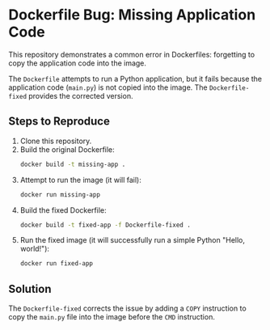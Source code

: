 # Dockerfile Bug: Missing Application Code

This repository demonstrates a common error in Dockerfiles: forgetting to copy the application code into the image.

The `Dockerfile` attempts to run a Python application, but it fails because the application code (`main.py`) is not copied into the image. The `Dockerfile-fixed` provides the corrected version.

## Steps to Reproduce

1.  Clone this repository.
2.  Build the original Dockerfile:
    ```bash
    docker build -t missing-app . 
    ```
3.  Attempt to run the image (it will fail):
    ```bash
    docker run missing-app
    ```
4.  Build the fixed Dockerfile:
    ```bash
    docker build -t fixed-app -f Dockerfile-fixed .
    ```
5.  Run the fixed image (it will successfully run a simple Python "Hello, world!"):
    ```bash
    docker run fixed-app
    ```

## Solution

The `Dockerfile-fixed` corrects the issue by adding a `COPY` instruction to copy the `main.py` file into the image before the `CMD` instruction.